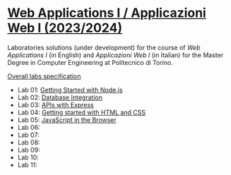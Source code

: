 # [Web Applications I / Applicazioni Web I (2023/2024)](https://github.com/polito-webapp1)

Laboratories solutions (under development) for the course of _Web Applications I_ (in English) and _Applicazioni Web I_ (in Italian) for the Master Degree in Computer Engineering at Politecnico di Torino.

[Overall labs specification](https://polito-webapp1.github.io/lab-2024/00-overall-labs-specification/overall-labs-specification.pdf)

- Lab 01: [Getting Started with Node.js](https://github.com/polito-webapp1/lab-2024/tree/main/lab01-node)
- Lab 02: [Database Integration](https://github.com/polito-webapp1/lab-2024/tree/main/lab02-node-database)
- Lab 03: [APIs with Express](https://github.com/polito-webapp1/lab-2024/tree/main/lab03-express)
- Lab 04: [Getting started with HTML and CSS](https://github.com/polito-webapp1/lab-2024/tree/main/lab04-html-css)
- Lab 05: [JavaScript in the Browser](https://github.com/polito-webapp1/lab-2024/tree/main/lab05-js-browser)
- Lab 06:
- Lab 07:
- Lab 08:
- Lab 09:
- Lab 10:
- Lab 11:
